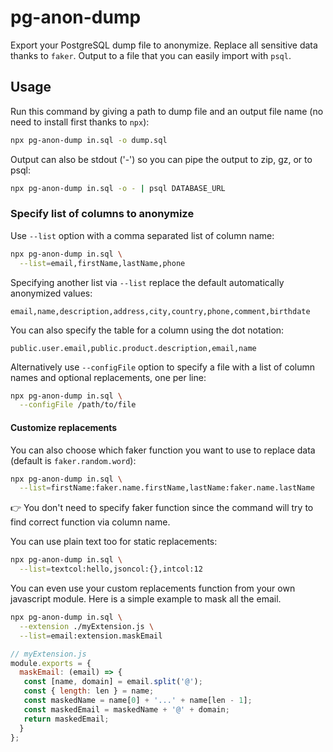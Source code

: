 pg-anon-dump
=============

Export your PostgreSQL dump file to anonymize. Replace all sensitive data thanks to `faker`. Output to a file that you can easily import with `psql`.

## Usage

Run this command by giving a path to dump file and an output file name (no need to install first thanks to `npx`):

```bash
npx pg-anon-dump in.sql -o dump.sql
```

Output can also be stdout ('-') so you can pipe the output to zip, gz, or to psql:

```bash
npx pg-anon-dump in.sql -o - | psql DATABASE_URL
```

### Specify list of columns to anonymize

Use `--list` option with a comma separated list of column name:

```bash
npx pg-anon-dump in.sql \
  --list=email,firstName,lastName,phone
```

Specifying another list via `--list` replace the default automatically anonymized values:

```csv
email,name,description,address,city,country,phone,comment,birthdate
```

You can also specify the table for a column using the dot notation:

```csv
public.user.email,public.product.description,email,name
```

Alternatively use `--configFile` option to specify a file with a list of column names and optional replacements, one per line:

```bash
npx pg-anon-dump in.sql \
  --configFile /path/to/file
```

#### Customize replacements 

You can also choose which faker function you want to use to replace data (default is `faker.random.word`):

```bash
npx pg-anon-dump in.sql \
  --list=firstName:faker.name.firstName,lastName:faker.name.lastName
```

:point_right: You don't need to specify faker function since the command will try to find correct function via column name.

You can use plain text too for static replacements:
```bash
npx pg-anon-dump in.sql \
  --list=textcol:hello,jsoncol:{},intcol:12
```

You can even use your custom replacements function from your own javascript module.
Here is a simple example to mask all the email.
```bash
npx pg-anon-dump in.sql \
  --extension ./myExtension.js \
  --list=email:extension.maskEmail
```

```javascript
// myExtension.js
module.exports = {
  maskEmail: (email) => {
   const [name, domain] = email.split('@');
   const { length: len } = name;
   const maskedName = name[0] + '...' + name[len - 1];
   const maskedEmail = maskedName + '@' + domain;
   return maskedEmail;
  }
};
```
